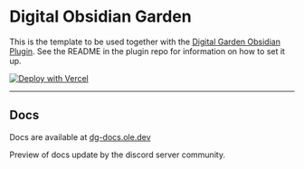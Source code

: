 # Digital Obsidian Garden
This is the template to be used together with the [Digital Garden Obsidian Plugin](https://github.com/oleeskild/Obsidian-Digital-Garden). 
See the README in the plugin repo for information on how to set it up.

[![Deploy with Vercel](https://vercel.com/button)](https://vercel.com/new/clone?repository-url=https://github.com/oleeskild/digitalgarden)

---
## Docs
Docs are available at [dg-docs.ole.dev](https://dg-docs.ole.dev/)

Preview of docs update by the discord server community. 
